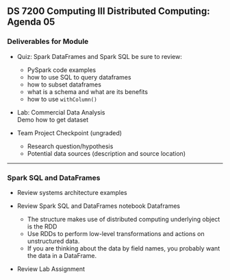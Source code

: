 ## DS 7200 Computing III Distributed Computing: Agenda 05



### Deliverables for Module

- Quiz: Spark DataFrames and Spark SQL
  be sure to review:  
  - PySpark code examples  
  - how to use SQL to query dataframes
  - how to subset dataframes
  - what is a schema and what are its benefits
  - how to use `withColumn()`

- Lab: Commercial Data Analysis  
  Demo how to get dataset

- Team Project Checkpoint (ungraded)
  - Research question/hypothesis
  - Potential data sources (description and source location)

---

### Spark SQL and DataFrames

- Review systems architecture examples
- Review Spark SQL and DataFrames notebook 
  Dataframes
  - The structure makes use of distributed computing
     underlying object is the RDD
  - Use RDDs to perform low-level transformations and actions on unstructured data.
  - If you are thinking about the data by field names, you probably want the data in a DataFrame.

- Review Lab Assignment

